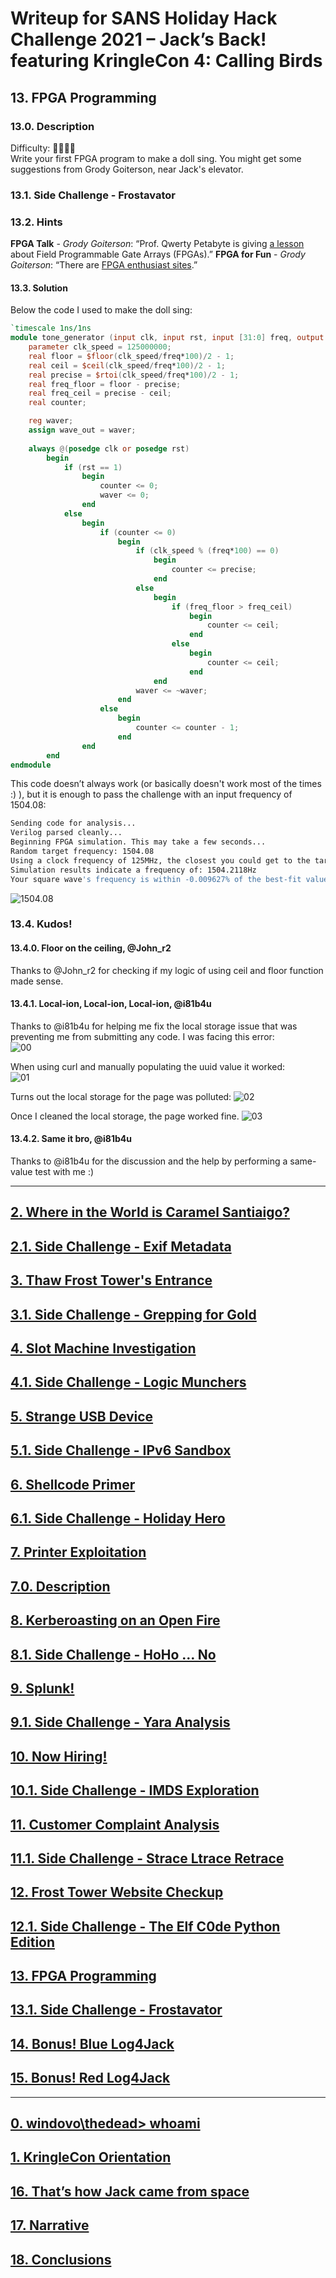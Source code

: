# Writeup for SANS Holiday Hack Challenge 2021 – Jack’s Back! featuring KringleCon 4: Calling Birds
## 13. FPGA Programming
### 13.0. Description
Difficulty: :christmas_tree::christmas_tree::christmas_tree::christmas_tree:  
Write your first FPGA program to make a doll sing. You might get some suggestions from Grody Goiterson, near Jack's elevator.

### 13.1. Side Challenge - Frostavator

### 13.2. Hints
**FPGA Talk** - *Grody Goiterson*: “Prof. Qwerty Petabyte is giving [a lesson](https://www.youtube.com/watch?v=GFdG1PJ4QjA) about Field Programmable Gate Arrays (FPGAs).”
**FPGA for Fun** - *Grody Goiterson*: “There are [FPGA enthusiast sites](https://www.fpga4fun.com/MusicBox.html).”

#### 13.3. Solution
Below the code I used to make the doll sing:
```verilog
`timescale 1ns/1ns
module tone_generator (input clk, input rst, input [31:0] freq, output wave_out);
    parameter clk_speed = 125000000;
    real floor = $floor(clk_speed/freq*100)/2 - 1;
    real ceil = $ceil(clk_speed/freq*100)/2 - 1;
    real precise = $rtoi(clk_speed/freq*100)/2 - 1;
    real freq_floor = floor - precise;
    real freq_ceil = precise - ceil;
    real counter;

    reg waver;    
    assign wave_out = waver;
    
    always @(posedge clk or posedge rst)
        begin
            if (rst == 1)
                begin
                    counter <= 0;
                    waver <= 0;
                end
            else
                begin
                    if (counter <= 0)
                        begin
                            if (clk_speed % (freq*100) == 0)
                                begin
                                    counter <= precise;
                                end
                            else
                                begin
                                    if (freq_floor > freq_ceil)
                                        begin
                                            counter <= ceil;
                                        end
                                    else
                                        begin 
                                            counter <= ceil;
                                        end
                                end
                            waver <= ~waver;
                        end
                    else
                        begin
                            counter <= counter - 1;
                        end
                end
        end
endmodule
```

This code doesn’t always work (or basically doesn't work most of the times :) ), but it is enough to pass the challenge with an input frequency of 1504.08:
```bash
Sending code for analysis...
Verilog parsed cleanly...
Beginning FPGA simulation. This may take a few seconds...
Random target frequency: 1504.08
Using a clock frequency of 125MHz, the closest you could get to the target frequency is 1504.0670
Simulation results indicate a frequency of: 1504.2118Hz
Your square wave's frequency is within -0.009627% of the best-fit value
```
![1504.08](1504.08.png)

### 13.4. Kudos!
#### 13.4.0. Floor on the ceiling, @John_r2
Thanks to @John_r2 for checking if my logic of using ceil and floor function made sense.
#### 13.4.1. Local-ion, Local-ion, Local-ion, @i81b4u
Thanks to @i81b4u for helping me fix the local storage issue that was preventing me from submitting any code.
I was facing this error:  
![00](error_imgs/00_error.png)

When using curl and manually populating the uuid value it worked:  
![01](error_imgs/01_curl.png)

Turns out the local storage for the page was polluted:
![02](error_imgs/02_local_storage_KO.png)
 
Once I cleaned the local storage, the page worked fine.
![03](error_imgs/03_local_storage_refresh.png)
#### 13.4.2. Same it bro, @i81b4u
Thanks to @i81b4u for the discussion and the help by performing a same-value test with me :)

---
## [2. Where in the World is Caramel Santiaigo?](README.md)
## [2.1. Side Challenge - Exif Metadata](README.md)
## [3. Thaw Frost Tower's Entrance](README.md)
## [3.1. Side Challenge - Grepping for Gold](README.md)
## [4. Slot Machine Investigation](README.md)
## [4.1. Side Challenge - Logic Munchers](README.md)
## [5. Strange USB Device](README.md)
## [5.1. Side Challenge - IPv6 Sandbox](README.md)
## [6. Shellcode Primer](README.md)
## [6.1. Side Challenge - Holiday Hero](README.md)
## [7. Printer Exploitation](README.md)
## [7.0. Description](README.md)
## [8. Kerberoasting on an Open Fire](README.md)
## [8.1. Side Challenge - HoHo … No](README.md)
## [9. Splunk!](README.md)
## [9.1. Side Challenge - Yara Analysis](README.md)
## [10. Now Hiring!](README.md)
## [10.1. Side Challenge - IMDS Exploration](README.md)
## [11. Customer Complaint Analysis](README.md)
## [11.1. Side Challenge - Strace Ltrace Retrace](README.md)
## [12. Frost Tower Website Checkup](README.md)
## [12.1. Side Challenge - The Elf C0de Python Edition](README.md)
## [13. FPGA Programming](README.md)
## [13.1. Side Challenge - Frostavator](README.md)
## [14. Bonus! Blue Log4Jack](README.md)
## [15. Bonus! Red Log4Jack](README.md)
---
## [0. windovo\\thedead> whoami](../README.md)
## [1. KringleCon Orientation](01.%20KringleCon%20Orientation/README.md)
## [16. That’s how Jack came from space](../README.md#16-thats-how-jack-came-from-space)
## [17. Narrative](../README.md#17-narrative)
## [18. Conclusions](../README.md#18-conclusions)